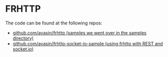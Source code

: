 # FRHTTP
The code can be found at the following repos:

* [github.com/ayasin/frhttp (samples we went over in the samples directory)](http://github.com/ayasin/frhttp)
* [github.com/ayasin/frhttp-socket-io-sample (using frhttp with REST and socket.io)](http://github.com/ayasin/frhttp-socket-io-sample)

